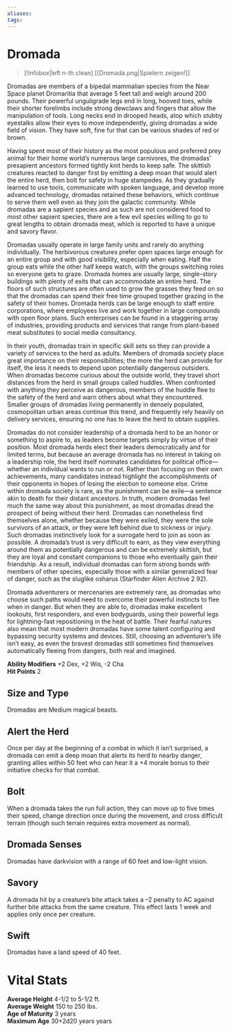 ```yaml
---
aliases: 
tags: 
---
```


# Dromada

> [!infobox|left n-th clean]
>  [[Dromada.png|Spielern zeigen!]]
> 

Dromadas are members of a bipedal mammalian species from the Near Space planet Dromaritia that average 5 feet tall and weigh around 200 pounds. Their powerful unguligrade legs end in long, hooved toes, while their shorter forelimbs include strong dewclaws and fingers that allow the manipulation of tools. Long necks end in drooped heads, atop which stubby eyestalks allow their eyes to move independently, giving dromadas a wide field of vision. They have soft, fine fur that can be various shades of red or brown.  
  
Having spent most of their history as the most populous and preferred prey animal for their home world’s numerous large carnivores, the dromadas’ presapient ancestors formed tightly knit herds to keep safe. The skittish creatures reacted to danger first by emitting a deep moan that would alert the entire herd, then bolt for safety in huge stampedes. As they gradually learned to use tools, communicate with spoken language, and develop more advanced technology, dromadas retained these behaviors, which continue to serve them well even as they join the galactic community. While dromadas are a sapient species and as such are not considered food to most other sapient species, there are a few evil species willing to go to great lengths to obtain dromada meat, which is reported to have a unique and savory flavor.  
  
Dromadas usually operate in large family units and rarely do anything individually. The herbivorous creatures prefer open spaces large enough for an entire group and with good visibility, especially when eating. Half the group eats while the other half keeps watch, with the groups switching roles so everyone gets to graze. Dromada homes are usually large, single-story buildings with plenty of exits that can accommodate an entire herd. The floors of such structures are often used to grow the grasses they feed on so that the dromadas can spend their free time grouped together grazing in the safety of their homes. Dromada herds can be large enough to staff entire corporations, where employees live and work together in large compounds with open floor plans. Such enterprises can be found in a staggering array of industries, providing products and services that range from plant-based meat substitutes to social media consultancy.  
  
In their youth, dromadas train in specific skill sets so they can provide a variety of services to the herd as adults. Members of dromada society place great importance on their responsibilities; the more the herd can provide for itself, the less it needs to depend upon potentially dangerous outsiders. When dromadas become curious about the outside world, they travel short distances from the herd in small groups called huddles. When confronted with anything they perceive as dangerous, members of the huddle flee to the safety of the herd and warn others about what they encountered. Smaller groups of dromadas living permanently in densely populated, cosmopolitan urban areas continue this trend, and frequently rely heavily on delivery services, ensuring no one has to leave the herd to obtain supplies.  
  
Dromadas do not consider leadership of a dromada herd to be an honor or something to aspire to, as leaders become targets simply by virtue of their position. Most dromada herds elect their leaders democratically and for limited terms, but because an average dromada has no interest in taking on a leadership role, the herd itself nominates candidates for political office—whether an individual wants to run or not. Rather than focusing on their own achievements, many candidates instead highlight the accomplishments of their opponents in hopes of losing the election to someone else. Crime within dromada society is rare, as the punishment can be exile—a sentence akin to death for their distant ancestors. In truth, modern dromadas feel much the same way about this punishment, as most dromadas dread the prospect of being without their herd. Dromadas can nonetheless find themselves alone, whether because they were exiled, they were the sole survivors of an attack, or they were left behind due to sickness or injury. Such dromadas instinctively look for a surrogate herd to join as soon as possible. A dromada’s trust is very difficult to earn, as they view everything around them as potentially dangerous and can be extremely skittish, but they are loyal and constant companions to those who eventually gain their friendship. As a result, individual dromadas can form strong bonds with members of other species, especially those with a similar generalized fear of danger, such as the sluglike osharus (Starfinder Alien Archive 2 92).  
  
Dromada adventurers or mercenaries are extremely rare, as dromadas who choose such paths would need to overcome their powerful instincts to flee when in danger. But when they are able to, dromadas make excellent lookouts, first responders, and even bodyguards, using their powerful legs for lightning-fast repositioning in the heat of battle. Their fearful natures also mean that most modern dromadas have some talent configuring and bypassing security systems and devices. Still, choosing an adventurer’s life isn’t easy, as even the bravest dromadas still sometimes find themselves automatically fleeing from dangers, both real and imagined.  
  
**Ability Modifiers** +2 Dex, +2 Wis, -2 Cha  
**Hit Points** 2

## Size and Type

Dromadas are Medium magical beasts.  

## Alert the Herd

Once per day at the beginning of a combat in which it isn’t surprised, a dromada can emit a deep moan that alerts its herd to nearby danger, granting allies within 50 feet who can hear it a +4 morale bonus to their initiative checks for that combat.  

## Bolt

When a dromada takes the run full action, they can move up to five times their speed, change direction once during the movement, and cross difficult terrain (though such terrain requires extra movement as normal).  

## Dromada Senses

Dromadas have darkvision with a range of 60 feet and low-light vision.  

## Savory

A dromada hit by a creature’s bite attack takes a –2 penalty to AC against further bite attacks from the same creature. This effect lasts 1 week and applies only once per creature.  

## Swift

Dromadas have a land speed of 40 feet.

# Vital Stats

**Average Height** 4-1/2 to 5-1/2 ft.   
**Average Weight** 150 to 250 lbs.   
**Age of Maturity** 3 years  
**Maximum Age** 30+2d20 years years
